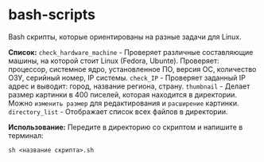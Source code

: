 # bash-scripts
Bash скрипты, которые ориентированы на разные задачи для Linux. 

**Список:**
```check_hardware_machine``` - Проверяет различные составляющие машины, на которой стоит Linux (Fedora, Ubunte). Проверяет: процессор, системное ядро, установленное ПО, версия ОС, количество ОЗУ, серийный номер, IP системы.
```check_IP``` - Проверяет заданный IP адрес и выводит: город, название региона, страну.
```thumbnail``` - Делает размер картинки в 400 писелей, которая находится в директории. Можно ```изменить размер``` для редактирования и ```расширение``` картинки.
```directory_list``` - Отображает список всех файлов в директории.

**Использование:**
Передите в директорию со скриптом и напишите в терминал:
```
sh <название скрипта>.sh
```
